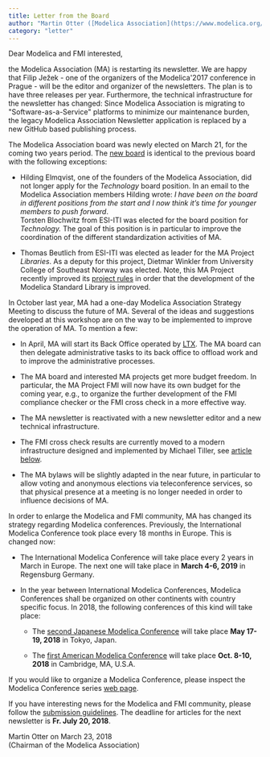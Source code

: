 ```yaml
---
title: Letter from the Board
author: "Martin Otter ([Modelica Association](https://www.modelica.org/))"
category: "letter"
---
```


Dear Modelica and FMI interested,

the Modelica Association (MA) is restarting its newsletter.
We are happy that Filip Ježek - one of the organizers of the Modelica'2017 conference in Prague -
will be the editor and organizer of the newsletters. The plan is to have three releases per year. Furthermore, the technical infrastructure for the newsletter has changed: 
Since Modelica Association is migrating to "Software-as-a-Service" platforms to minimize our maintenance burden,  the legacy Modelica Association Newsletter application is replaced by a new GitHub based publishing process.

The Modelica Association board was newly elected on March 21, for the coming two years period.
The [new board](https://www.modelica.org/association) is identical to the previous board with the following exceptions:

- Hilding Elmqvist, one of the founders of the Modelica Association,
  did not longer apply for the *Technology* board position. In an email to the 
  Modelica Association members Hilding wrote: *I have been on the board in different positions from the start and I now think it’s time for younger members to push forward*.    
  Torsten Blochwitz from ESI-ITI was elected for the board position for *Technology.* The goal of this position is in particular to improve the coordination of the different standardization activities of MA.

- Thomas Beutlich from ESI-ITI was elected as leader for the MA Project *Libraries*. 
  As a deputy for this project, Dietmar Winkler from University College of Southeast Norway was elected.
  Note, this MA Project recently improved its [project rules](https://github.com/modelica/MAP-LIB_ProjectRules)
  in order that the development of the Modelica Standard Library is improved.

In October last year, MA had a one-day Modelica Association Strategy Meeting to discuss the future of MA. Several of the ideas and suggestions developed at this workshop are on the way to be implemented to improve the operation of MA. To mention a few:

- In April, MA will start its Back Office operated by [LTX](http://www.ltx.de/english.html).
  The MA board can then delegate administrative tasks to its back office to offload work
  and to improve the administrative processes.

- The MA board and interested MA projects get more budget freedom.
  In particular, the MA Project FMI will now have its own budget for the coming year,
   e.g., to organize the further development of the FMI compliance checker or
   the FMI cross check in a more effective way.

- The MA newsletter is reactivated with a new newsletter editor and a new technical infrastructure.

- The FMI cross check results are currently moved to a modern infrastructure
  designed and implemented by Michael Tiller, see [article below](#updated-fmi-cross-check-process).

- The MA bylaws will be slightly adapted in the near future, in particular to allow voting and anonymous
  elections via teleconference services, so that physical presence at a meeting is no
  longer needed in order to influence decisions of MA.

In order to enlarge the Modelica and FMI community, MA has changed its strategy regarding
Modelica conferences. Previously, the International Modelica Conference took place every 18 months in Europe.
This is changed now:

- The International Modelica Conference will take place every 2 years in March in Europe.
  The next one will take place in **March 4-6, 2019** in Regensburg Germany.

- In the year between International Modelica Conferences,
  Modelica Conferences shall be organized on other continents with country specific focus.
  In 2018, the following conferences of this kind will take place:

  - The [second Japanese Modelica Conference](https://www.modelica.org/events/modelica2018japan)
    will take place **May 17-19, 2018** in Tokyo, Japan.

  - The [first American Modelica Conference](https://www.modelica.org/events/modelica2018Americas)
    will take place **Oct. 8-10, 2018** in Cambridge, MA, U.S.A.


If you would like to organize a Modelica Conference, please inspect the Modelica Conference series
[web page](https://www.modelica.org/publications/ModelicaConference).

If you have interesting news for the Modelica and FMI community, please follow the
[submission guidelines](https://newsletter.modelica.org/submission-guidelines.html). 
The deadline for articles for the next newsletter is **Fr. July 20, 2018**.

Martin Otter on March 23, 2018    
(Chairman of the Modelica Association)
